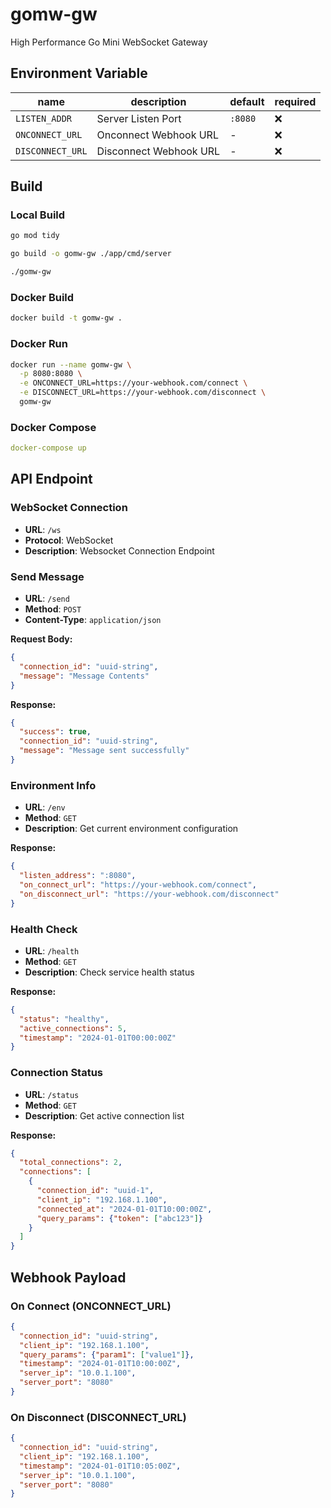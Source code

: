 # gomw-gw

High Performance Go Mini WebSocket Gateway

## Environment Variable

| name | description | default | required |
|--------|------|--------|------|
| `LISTEN_ADDR` | Server Listen Port | `:8080` | ❌ |
| `ONCONNECT_URL` | Onconnect Webhook URL | - | ❌ |
| `DISCONNECT_URL` | Disconnect Webhook URL | - | ❌ |

## Build

### Local Build
```bash
go mod tidy

go build -o gomw-gw ./app/cmd/server

./gomw-gw
```

### Docker Build
```bash
docker build -t gomw-gw .
```

### Docker Run
```bash
docker run --name gomw-gw \
  -p 8080:8080 \
  -e ONCONNECT_URL=https://your-webhook.com/connect \
  -e DISCONNECT_URL=https://your-webhook.com/disconnect \
  gomw-gw
```

### Docker Compose
```yaml
docker-compose up
```

## API Endpoint

### WebSocket Connection
- **URL**: `/ws`
- **Protocol**: WebSocket
- **Description**: Websocket Connection Endpoint

### Send Message
- **URL**: `/send`
- **Method**: `POST`
- **Content-Type**: `application/json`

**Request Body:**
```json
{
  "connection_id": "uuid-string",
  "message": "Message Contents"
}
```

**Response:**
```json
{
  "success": true,
  "connection_id": "uuid-string",
  "message": "Message sent successfully"
}
```

### Environment Info
- **URL**: `/env`
- **Method**: `GET`
- **Description**: Get current environment configuration

**Response:**
```json
{
  "listen_address": ":8080",
  "on_connect_url": "https://your-webhook.com/connect",
  "on_disconnect_url": "https://your-webhook.com/disconnect"
}
```

### Health Check
- **URL**: `/health`
- **Method**: `GET`
- **Description**: Check service health status

**Response:**
```json
{
  "status": "healthy",
  "active_connections": 5,
  "timestamp": "2024-01-01T00:00:00Z"
}
```

### Connection Status
- **URL**: `/status`
- **Method**: `GET`
- **Description**: Get active connection list

**Response:**
```json
{
  "total_connections": 2,
  "connections": [
    {
      "connection_id": "uuid-1",
      "client_ip": "192.168.1.100",
      "connected_at": "2024-01-01T10:00:00Z",
      "query_params": {"token": ["abc123"]}
    }
  ]
}
```

## Webhook Payload

### On Connect (ONCONNECT_URL)
```json
{
  "connection_id": "uuid-string",
  "client_ip": "192.168.1.100",
  "query_params": {"param1": ["value1"]},
  "timestamp": "2024-01-01T10:00:00Z",
  "server_ip": "10.0.1.100",
  "server_port": "8080"
}
```

### On Disconnect (DISCONNECT_URL)
```json
{
  "connection_id": "uuid-string",
  "client_ip": "192.168.1.100",
  "timestamp": "2024-01-01T10:05:00Z",
  "server_ip": "10.0.1.100",
  "server_port": "8080"
}
```
